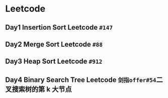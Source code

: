 # Leetcode  
## Day1 Insertion Sort Leetcode `#147`  
## Day2 Merge Sort Leetcode `#88`
## Day3 Heap Sort Leetcode `#912`
## Day4 Binary Search Tree Leetcode `剑指offer#54`二叉搜索树的第 k 大节点
